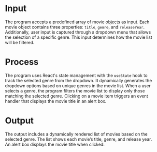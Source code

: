 # Input
The program accepts a predefined array of movie objects as input. Each movie object contains three properties: `title`, `genre`, and `releaseYear`. Additionally, user input is captured through a dropdown menu that allows the selection of a specific genre. This input determines how the movie list will be filtered.

# Process
The program uses React's state management with the `useState` hook to track the selected genre from the dropdown. It dynamically generates the dropdown options based on unique genres in the movie list. When a user selects a genre, the program filters the movie list to display only those matching the selected genre. Clicking on a movie item triggers an event handler that displays the movie title in an alert box.

# Output
The output includes a dynamically rendered list of movies based on the selected genre. The list shows each movie’s title, genre, and release year. An alert box displays the movie title when clicked.
